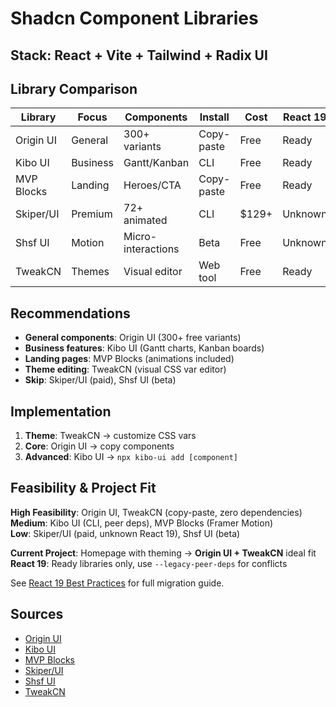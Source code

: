 # Shadcn Component Libraries

## Stack: React + Vite + Tailwind + Radix UI

## Library Comparison

| Library | Focus | Components | Install | Cost | React 19 |
|---------|-------|------------|---------|------|----------|
| Origin UI | General | 300+ variants | Copy-paste | Free | Ready |
| Kibo UI | Business | Gantt/Kanban | CLI | Free | Ready |
| MVP Blocks | Landing | Heroes/CTA | Copy-paste | Free | Ready |
| Skiper/UI | Premium | 72+ animated | CLI | $129+ | Unknown |
| Shsf UI | Motion | Micro-interactions | Beta | Free | Unknown |
| TweakCN | Themes | Visual editor | Web tool | Free | Ready |

## Recommendations

- **General components**: Origin UI (300+ free variants)
- **Business features**: Kibo UI (Gantt charts, Kanban boards)
- **Landing pages**: MVP Blocks (animations included)
- **Theme editing**: TweakCN (visual CSS var editor)
- **Skip**: Skiper/UI (paid), Shsf UI (beta)

## Implementation

1. **Theme**: TweakCN → customize CSS vars
2. **Core**: Origin UI → copy components
3. **Advanced**: Kibo UI → `npx kibo-ui add [component]`

## Feasibility & Project Fit

**High Feasibility**: Origin UI, TweakCN (copy-paste, zero dependencies)  
**Medium**: Kibo UI (CLI, peer deps), MVP Blocks (Framer Motion)  
**Low**: Skiper/UI (paid, unknown React 19), Shsf UI (beta)

**Current Project**: Homepage with theming → **Origin UI + TweakCN** ideal fit  
**React 19**: Ready libraries only, use `--legacy-peer-deps` for conflicts

See [React 19 Best Practices](react19-best-practices.md) for full migration guide.

## Sources

- [Origin UI](https://originui.com/)
- [Kibo UI](https://www.kibo-ui.com/)
- [MVP Blocks](https://blocks.mvp-subha.me/)
- [Skiper/UI](https://skiper-ui.com/)
- [Shsf UI](https://www.shsfui.com/)
- [TweakCN](https://tweakcn.com/)

